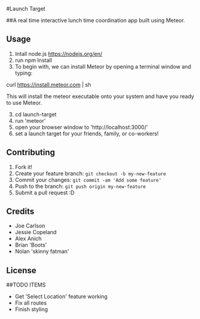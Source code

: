 #Launch Target

##A real time interactive lunch time coordination app built using Meteor.

## Usage
1. Intall node.js https://nodejs.org/en/
2. run npm Install
3. To begin with, we can install Meteor by opening a terminal window and typing:

curl https://install.meteor.com | sh

This will install the meteor executable onto your system and have you ready to use Meteor.

3. cd launch-target
4. run 'meteor'
4. open your browser window to 'http://localhost:3000/'
5. set a launch target for your friends, family, or co-workers!

## Contributing
1. Fork it!
2. Create your feature branch: `git checkout -b my-new-feature`
3. Commit your changes: `git commit -am 'Add some feature'`
4. Push to the branch: `git push origin my-new-feature`
5. Submit a pull request :D

## Credits
- Joe Carlson
- Jessie Copeland
- Alex Anich
- Brian 'Boots'
- Nolan 'skinny fatman'

## License

##TODO ITEMS
- Get 'Select Location' feature working
- Fix all routes
- Finish styling
